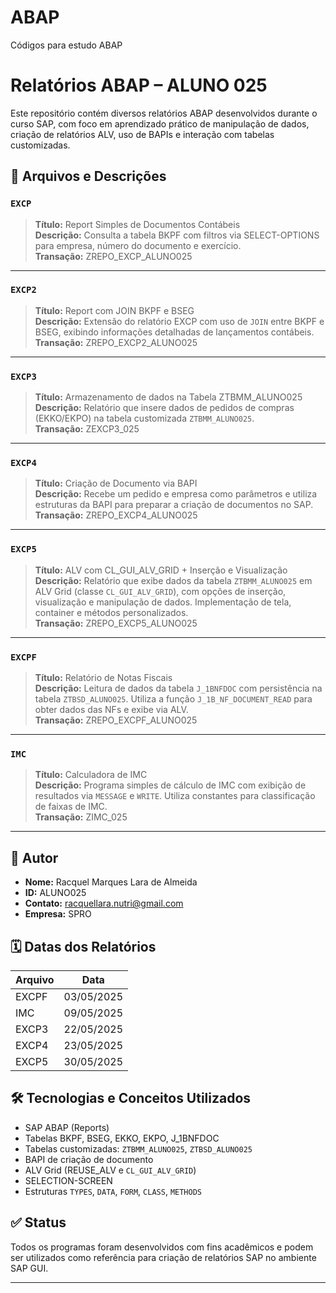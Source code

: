 # ABAP
Códigos para estudo ABAP
 # Relatórios ABAP – ALUNO 025

Este repositório contém diversos relatórios ABAP desenvolvidos durante o curso SAP, com foco em aprendizado prático de manipulação de dados, criação de relatórios ALV, uso de BAPIs e interação com tabelas customizadas.

## 📁 Arquivos e Descrições

### `EXCP`
> **Título:** Report Simples de Documentos Contábeis  
> **Descrição:** Consulta a tabela BKPF com filtros via SELECT-OPTIONS para empresa, número do documento e exercício.  
> **Transação:** ZREPO_EXCP_ALUNO025

---

### `EXCP2`
> **Título:** Report com JOIN BKPF e BSEG  
> **Descrição:** Extensão do relatório EXCP com uso de `JOIN` entre BKPF e BSEG, exibindo informações detalhadas de lançamentos contábeis.  
> **Transação:** ZREPO_EXCP2_ALUNO025

---

### `EXCP3`
> **Título:** Armazenamento de dados na Tabela ZTBMM_ALUNO025  
> **Descrição:** Relatório que insere dados de pedidos de compras (EKKO/EKPO) na tabela customizada `ZTBMM_ALUNO025`.  
> **Transação:** ZEXCP3_025

---

### `EXCP4`
> **Título:** Criação de Documento via BAPI  
> **Descrição:** Recebe um pedido e empresa como parâmetros e utiliza estruturas da BAPI para preparar a criação de documentos no SAP.  
> **Transação:** ZREPO_EXCP4_ALUNO025

---

### `EXCP5`
> **Título:** ALV com CL_GUI_ALV_GRID + Inserção e Visualização  
> **Descrição:** Relatório que exibe dados da tabela `ZTBMM_ALUNO025` em ALV Grid (classe `CL_GUI_ALV_GRID`), com opções de inserção, visualização e manipulação de dados. Implementação de tela, container e métodos personalizados.  
> **Transação:** ZREPO_EXCP5_ALUNO025

---

### `EXCPF`
> **Título:** Relatório de Notas Fiscais  
> **Descrição:** Leitura de dados da tabela `J_1BNFDOC` com persistência na tabela `ZTBSD_ALUNO025`. Utiliza a função `J_1B_NF_DOCUMENT_READ` para obter dados das NFs e exibe via ALV.  
> **Transação:** ZREPO_EXCPF_ALUNO025

---

### `IMC`
> **Título:** Calculadora de IMC  
> **Descrição:** Programa simples de cálculo de IMC com exibição de resultados via `MESSAGE` e `WRITE`. Utiliza constantes para classificação de faixas de IMC.  
> **Transação:** ZIMC_025

---

## 🧠 Autor
- **Nome:** Racquel Marques Lara de Almeida  
- **ID:** ALUNO025  
- **Contato:** racquellara.nutri@gmail.com  
- **Empresa:** SPRO  

## 🗓️ Datas dos Relatórios
| Arquivo  | Data       |
|----------|------------|
| EXCPF    | 03/05/2025 |
| IMC      | 09/05/2025 |
| EXCP3    | 22/05/2025 |
| EXCP4    | 23/05/2025 |
| EXCP5    | 30/05/2025 |

## 🛠️ Tecnologias e Conceitos Utilizados
- SAP ABAP (Reports)
- Tabelas BKPF, BSEG, EKKO, EKPO, J_1BNFDOC
- Tabelas customizadas: `ZTBMM_ALUNO025`, `ZTBSD_ALUNO025`
- BAPI de criação de documento
- ALV Grid (REUSE_ALV e `CL_GUI_ALV_GRID`)
- SELECTION-SCREEN
- Estruturas `TYPES`, `DATA`, `FORM`, `CLASS`, `METHODS`

## ✅ Status
Todos os programas foram desenvolvidos com fins acadêmicos e podem ser utilizados como referência para criação de relatórios SAP no ambiente SAP GUI.

---

